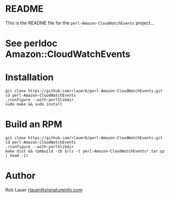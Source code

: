 # README

This is the README file for the `perl-Amazon-CloudWatchEvents` project...

# See perldoc Amazon::CloudWatchEvents

# Installation

```
git clone https://github.com/rlauer6/perl-Amazon-CloudWatchEvents.git
cd perl-Amazon-CloudWatchEvents
./configure --with-perl5libdir
sudo make && sudo install
```

# Build an RPM

```
git clone https://github.com/rlauer6/perl-Amazon-CloudWatchEvents.git
cd perl-Amazon-CloudWatchEvents
./configure --with-perl5libdir
make dist && rpmbuild -tb $(ls -t perl-Amazon-CloudWatchEvents*.tar.gz | head -1)
```

# Author

Rob Lauer  <rlauer@signatureinfo.com>
